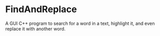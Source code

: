 # FindAndReplace
A GUI C++ program to search for a word in a text, highlight it, and even replace it with another word.
